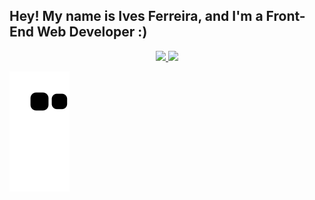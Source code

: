 ## Hey! My name is Ives Ferreira, and I'm a Front-End Web Developer :)

<div align="center">
  <a href="https://github.com/IvesFerreira">
  <img height="184em" src="https://github-readme-stats.vercel.app/api?username=IvesFerreira&theme=codeSTACKr&show_icons=true" />
  <img height="184em" src="https://github-readme-stats.vercel.app/api/top-langs/?username=rafaballerini&layout=compact&langs_count=7&theme=codeSTACKr"/>
</div>

![Snake animation](https://github.com/IvesFerreira/IvesFerreira/blob/output/github-contribution-grid-snake.svg)
